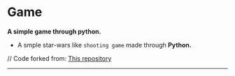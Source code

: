 # Game

**A simple game through python.**

- A smple star-wars like `shooting game` made through **Python.**

// Code forked from: [This repository](https://github.com/MRMYSTERY003/Star-Wars)

-------------------------------------

